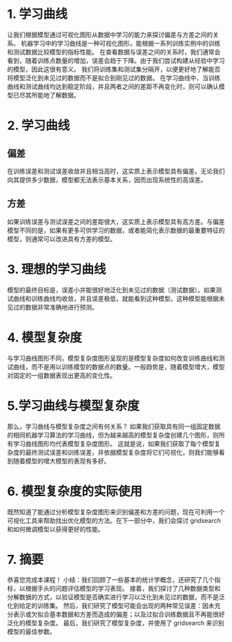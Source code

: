 # 1. 学习曲线
让我们根据模型通过可视化图形从数据中学习的能力来探讨偏差与方差之间的关系。
机器学习中的学习曲线是一种可视化图形，能根据一系列训练实例中的训练和测试数据比较模型的指标性能。
在查看数据与误差之间的关系时，我们通常会看到，随着训练点数量的增加，误差会趋于下降。由于我们尝试构建从经验中学习的模型，因此这很有意义。
我们将训练集和测试集分隔开，以便更好地了解能否将模型泛化到未见过的数据而不是拟合到刚见过的数据。
在学习曲线中，当训练曲线和测试曲线均达到稳定阶段，并且两者之间的差距不再变化时，则可以确认模型已尽其所能地了解数据。

# 2. 学习曲线
## 偏差
在训练误差和测试误差收敛并且相当高时，这实质上表示模型具有偏差。无论我们向其提供多少数据，模型都无法表示基本关系，因而出现系统性的高误差。
## 方差
如果训练误差与测试误差之间的差距很大，这实质上表示模型具有高方差。与偏差模型不同的是，如果有更多可供学习的数据，或者能简化表示数据的最重要特征的模型，则通常可以改进具有方差的模型。

# 3. 理想的学习曲线
模型的最终目标是，误差小并能很好地泛化到未见过的数据（测试数据）。如果测试曲线和训练曲线均收敛，并且误差极低，就能看到这种模型。这种模型能根据未见过的数据非常准确地进行预测。


# 4. 模型复杂度
与学习曲线图形不同，模型复杂度图形呈现的是模型复杂度如何改变训练曲线和测试曲线，而不是用以训练模型的数据点的数量。一般趋势是，随着模型增大，模型对固定的一组数据表现出更高的变化性。


# 5.学习曲线与模型复杂度
那么，学习曲线与模型复杂度之间有何关系？
如果我们获取具有同一组固定数据的相同机器学习算法的学习曲线，但为越来越高的模型复杂度创建几个图形，则所有学习曲线图形均代表模型复杂度图形。 这就是说，如果我们获取了每个模型复杂度的最终测试误差和训练误差，并依据模型复杂度将它们可视化，则我们能够看到随着模型的增大模型的表现有多好。


# 6. 模型复杂度的实际使用
既然知道了能通过分析模型复杂度图形来识别偏差和方差的问题，现在可利用一个可视化工具来帮助找出优化模型的方法。在下一部分中，我们会探讨 gridsearch 和如何微调模型以获得更好的性能。

# 7. 摘要
恭喜您完成本课程！
小结：我们回顾了一些基本的统计学概念，还研究了几个指标，以根据手头的问题评估模型的学习表现。
接着，我们探讨了几种数据类型和分解数据的方式，以验证模型是否确实进行学习以泛化到未见过的数据，而不是泛化到给定的训练集。
然后，我们研究了模型可能会出现的两种常见误差：因未充分表示或欠拟合基本数据和方差而造成的偏差；以及过拟合训练数据且不再能很好泛化的模型复杂度。
最后，我们研究了模型复杂度，并使用了 gridsearch 来识别模型的最佳参数。

